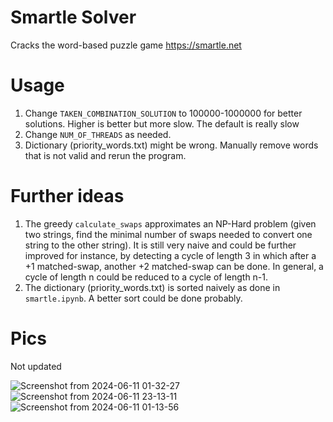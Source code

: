 # Smartle Solver

Cracks the word-based puzzle game https://smartle.net

# Usage
1. Change `TAKEN_COMBINATION_SOLUTION` to 100000-1000000 for better solutions. Higher is better but more slow. The default is really slow
2. Change `NUM_OF_THREADS` as needed.
3. Dictionary (priority_words.txt) might be wrong. Manually remove words that is not valid and rerun the program.


# Further ideas

1. The greedy `calculate_swaps` approximates an NP-Hard problem (given two strings, find the minimal number of swaps needed to convert one string to the other string). It is still very naive and could be further improved for instance, by detecting a cycle of length 3 in which after a +1 matched-swap, another +2 matched-swap can be done. In general, a cycle of length n could be reduced to a cycle
of length n-1.
2. The dictionary (priority_words.txt) is sorted naively as done in `smartle.ipynb`. A better sort could be done probably. 
# Pics
Not updated


![Screenshot from 2024-06-11 01-32-27](https://github.com/RealAzzmi/smartle-solver/assets/15536717/89648952-8097-4d63-b54c-047f71d018d6)
![Screenshot from 2024-06-11 23-13-11](https://github.com/RealAzzmi/smartle-solver/assets/15536717/dc1298b9-8a20-4f55-8a27-5ac9cd2e0ef6)
![Screenshot from 2024-06-11 01-13-56](https://github.com/RealAzzmi/smartle-solver/assets/15536717/e0e47467-6e05-413e-aff3-dfffa4f13dc4)

